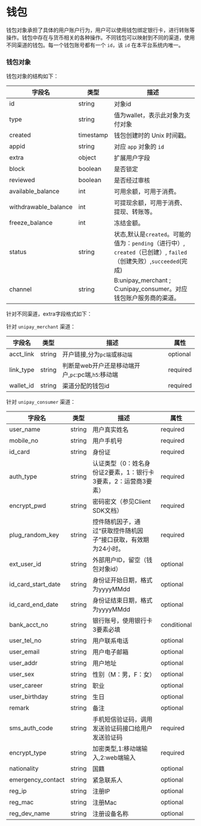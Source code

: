 # 钱包

钱包对象承担了具体的用户账户行为，用户可以使用钱包绑定银行卡，进行转账等操作。钱包中存在与货币相关的各种操作。不同钱包可以映射到不同的渠道，使用不同渠道的钱包。每一个钱包账号都有一个 `id`，该 `id` 在本平台系统内唯一。

### 钱包对象

钱包对象的结构如下：

| 字段名               | 类型      | 描述                                   |
| -------------------- | --------- | -------------------------------------- |
| id                   | string    | 对象id                                 |
| type                 | string    | 值为wallet，表示此对象为支付对象       |
| created              | timestamp | 钱包创建时的 Unix 时间戳。             |
| appid                | string    | 对应 `app` 对象的 `id`                 |
| extra                | object    | 扩展用户字段                           |
| block                | boolean   | 是否锁定                               |
| reviewed             | boolean   | 是否经过审核                           |
| available_balance    | int       | 可用余额，可用于消费。                 |
| withdrawable_balance | int       | 可提现余额，可用于消费、提现、转账等。 |
| freeze_balance       | int       | 冻结金额。                       |
| status       | string | 状态,默认是`created`。可能的值为：`pending`（进行中）, `created`（已创建）, `failed`（创建失败）,`succeeded`(完成) |
| channel              | string    | B:unipay_merchant ; C:unipay_consumer。对应钱包账户服务商的渠道。       |

针对不同渠道，extra字段格式如下：

针对 `unipay_merchant`  渠道：

| 字段名    | 类型   | 描述             | 属性     |
| --------- | ------ | ---------------- | -------- |
| acct_link | string | 开户链接,分为`pc端`或`移动端`         | optional |
| link_type | string | 判断是web开户还是移动端开户,`pc`:pc端,`h5`:移动端|required|
| wallet_id | string | 渠道分配的钱包id | required |

针对 `unipay_consumer` 渠道：

| 字段名             | 类型   | 描述                                                         | 属性        |
| ------------------ | ------ | ------------------------------------------------------------ | ----------- |
| user_name          | string | 用户真实姓名                                                 | required    |
| mobile_no          | string | 用户手机号                                                   | required    |
| id_card            | string | 身份证                                                       | required    |
| auth_type          | string | 认证类型（0：姓名身份证2要素，1：银行卡3要素，2：运营商3要素） | required    |
| encrypt_pwd        | string | 密码密文（参见Client SDK文档）                               | required    |
| plug_random_key    | string | 控件随机因子，通过“获取控件随机因子”接口获取，有效期为24小时。 | required    |
| ext_user_id        | string | 外部用户ID，留空（钱包对象id）                               | optional    |
| id_card_start_date | string | 身份证开始日期，格式为yyyyMMdd                               | optional    |
| id_card_end_date   | string | 身份证结束日期，格式为yyyyMMdd                               | optional    |
| bank_acct_no       | string | 银行账号，使用银行卡3要素必填                                | conditional |
| user_tel_no        | string | 用户联系电话                                                 | optional    |
| user_email         | string | 用户电子邮箱                                                 | optional    |
| user_addr          | string | 用户地址                                                     | optional    |
| user_sex           | string | 性别（M：男，F：女）                                         | optional    |
| user_career        | string | 职业                                                         | optional    |
| user_birthday      | string | 生日                                                         | optional    |
| remark             | string | 备注                                                         | optional    |
| sms_auth_code      | string | 手机短信验证码，调用发送验证码接口给用户发送验证码           | required    |
| encrypt_type | string | 加密类型,1:移动端输入,2:web端输入 | required |
| nationality        | string | 国籍                                                         | optional    |
| emergency_contact  | string | 紧急联系人                                                   | optional    |
| reg_ip             | string | 注册IP                                                       | optional    |
| reg_mac            | string | 注册Mac                                                      | optional    |
| reg_dev_name       | string | 注册设备名称                                                 | optional    |
